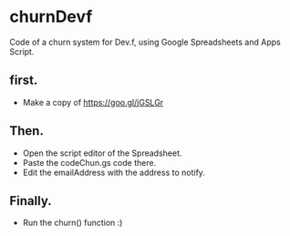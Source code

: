 # churnDevf
Code of a churn system for Dev.f, using Google Spreadsheets and Apps Script.

## first.
- Make a copy of https://goo.gl/jGSLGr

## Then.
- Open the script editor of the Spreadsheet.
- Paste the codeChun.gs code there.
- Edit the emailAddress with the address to notify.

## Finally.
- Run the churn() function :)
